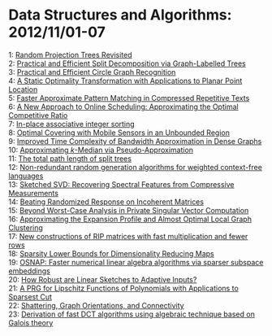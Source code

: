 # Data Structures and Algorithms: 2012/11/01-07  
1: [Random Projection Trees Revisited](https://doi.org/10.48550/arXiv.1010.3812)  
2: [Practical and Efficient Split Decomposition via Graph-Labelled Trees](https://doi.org/10.48550/arXiv.1104.3283)  
3: [Practical and Efficient Circle Graph Recognition](https://doi.org/10.48550/arXiv.1104.3284)  
4: [A Static Optimality Transformation with Applications to Planar Point  Location](https://doi.org/10.48550/arXiv.1104.5597)  
5: [Faster Approximate Pattern Matching in Compressed Repetitive Texts](https://doi.org/10.48550/arXiv.1109.2930)  
6: [A New Approach to Online Scheduling: Approximating the Optimal  Competitive Ratio](https://doi.org/10.48550/arXiv.1204.0897)  
7: [In-place associative integer sorting](https://doi.org/10.48550/arXiv.1209.0572)  
8: [Optimal Covering with Mobile Sensors in an Unbounded Region](https://doi.org/10.48550/arXiv.1211.0157)  
9: [Improved Time Complexity of Bandwidth Approximation in Dense Graphs](https://doi.org/10.48550/arXiv.1211.0177)  
10: [Approximating $k$-Median via Pseudo-Approximation](https://doi.org/10.48550/arXiv.1211.0243)  
11: [The total path length of split trees](https://doi.org/10.48550/arXiv.1102.2541)  
12: [Non-redundant random generation algorithms for weighted context-free  languages](https://doi.org/10.48550/arXiv.1211.0303)  
13: [Sketched SVD: Recovering Spectral Features from Compressive Measurements](https://doi.org/10.48550/arXiv.1211.0361)  
14: [Beating Randomized Response on Incoherent Matrices](https://doi.org/10.48550/arXiv.1111.0623)  
15: [Beyond Worst-Case Analysis in Private Singular Vector Computation](https://doi.org/10.48550/arXiv.1211.0975)  
16: [Approximating the Expansion Profile and Almost Optimal Local Graph  Clustering](https://doi.org/10.48550/arXiv.1204.2021)  
17: [New constructions of RIP matrices with fast multiplication and fewer  rows](https://doi.org/10.48550/arXiv.1211.0986)  
18: [Sparsity Lower Bounds for Dimensionality Reducing Maps](https://doi.org/10.48550/arXiv.1211.0995)  
19: [OSNAP: Faster numerical linear algebra algorithms via sparser subspace  embeddings](https://doi.org/10.48550/arXiv.1211.1002)  
20: [How Robust are Linear Sketches to Adaptive Inputs?](https://doi.org/10.48550/arXiv.1211.1056)  
21: [A PRG for Lipschitz Functions of Polynomials with Applications to  Sparsest Cut](https://doi.org/10.48550/arXiv.1211.1109)  
22: [Shattering, Graph Orientations, and Connectivity](https://doi.org/10.48550/arXiv.1211.1319)  
23: [Derivation of fast DCT algorithms using algebraic technique based on  Galois theory](https://doi.org/10.48550/arXiv.1211.1340)  